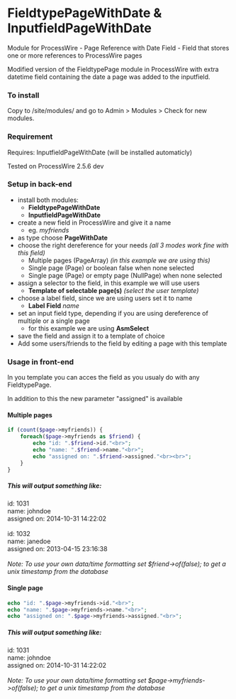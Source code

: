 FieldtypePageWithDate & InputfieldPageWithDate
==============================================

Module for ProcessWire - Page Reference with Date Field - Field that stores one or more references to ProcessWire pages

Modified version of the FieldtypePage module in ProcessWire with extra datetime field containing the date a page was added to the inputfield.

### To install

Copy to /site/modules/ and go to Admin > Modules > Check for new modules. 

### Requirement
Requires: InputfieldPageWithDate (will be installed automaticly)

Tested on ProcessWire 2.5.6 dev

### Setup in back-end

- install both modules:
  - **FieldtypePageWithDate**
  - **InputfieldPageWithDate**
- create a new field in ProcessWire and give it a name
  - eg. *myfriends*
- as type choose **PageWithDate**
- choose the right dereference for your needs *(all 3 modes work fine with this field)*
  - Multiple pages (PageArray) *(in this example we are using this)*
  - Single page (Page) or boolean false when none selected
  - Single page (Page) or empty page (NullPage) when none selected
- assign a selector to the field, in this example we will use users
  - **Template of selectable page(s)** *(select the user template)*
- choose a label field, since we are using users set it to name
  - **Label Field** *name*
- set an input field type, depending if you are using dereference of multiple or a single page
  - for this example we are using **AsmSelect**
- save the field and assign it to a template of choice
- Add some users/friends to the field by editing a page with this template

### Usage in front-end

In you template you can acces the field as you usualy do with any FieldtypePage.

In addition to this the new parameter "assigned" is available

#### Multiple pages

```php
if (count($page->myfriends)) {
    foreach($page->myfriends as $friend) {
        echo "id: ".$friend->id."<br>";
        echo "name: ".$friend->name."<br>";
        echo "assigned on: ".$friend->assigned."<br><br>";
    }
}
```

##### This will output something like:

id: 1031 <br>
name: johndoe <br>
assigned on: 2014-10-31 14:22:02 <br>
<br>
id: 1032 <br>
name: janedoe <br>
assigned on: 2013-04-15 23:16:38 <br>
<br>
*Note: To use your own data/time formatting set $friend->of(false); to get a unix timestamp from the database*

#### Single page

```php
echo "id: ".$page->myfriends->id."<br>";
echo "name: ".$page->myfriends->name."<br>";
echo "assigned on: ".$page->myfriends->assigned."<br>";
```

##### This will output something like:

id: 1031 <br>
name: johndoe <br>
assigned on: 2014-10-31 14:22:02 <br>
<br>
*Note: To use your own data/time formatting set $page->myfriends->of(false); to get a unix timestamp from the database*
